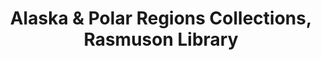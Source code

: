 ---
layout: repo
title: "Alaska & Polar Regions Collections, Rasmuson Library"
id: 12
permalink: repos/12/
---